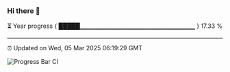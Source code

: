 ### Hi there 👋

⏳ Year progress { █████▁▁▁▁▁▁▁▁▁▁▁▁▁▁▁▁▁▁▁▁▁▁▁▁▁ } 17.33 %

---

⏰ Updated on Wed, 05 Mar 2025 06:19:29 GMT

![Progress Bar CI](https://github.com/liununu/liununu/workflows/Progress%20Bar%20CI/badge.svg)

